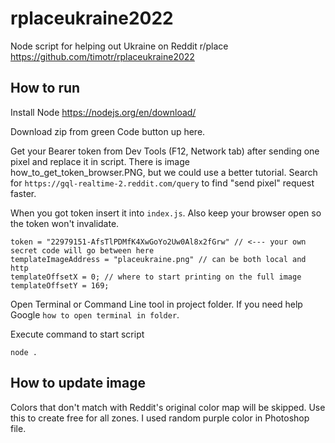 # rplaceukraine2022
Node script for helping out Ukraine on Reddit r/place
https://github.com/timotr/rplaceukraine2022

## How to run

Install Node https://nodejs.org/en/download/

Download zip from green Code button up here.

Get your Bearer token from Dev Tools (F12, Network tab) after sending one pixel and replace it in script.
There is image how_to_get_token_browser.PNG, but we could use a better tutorial.
Search for `https://gql-realtime-2.reddit.com/query` to find "send pixel" request faster.

When you got token insert it into `index.js`. Also keep your browser open so the token won't invalidate.

    token = "22979151-AfsTlPDMfK4XwGoYo2Uw0Al8x2fGrw" // <--- your own secret code will go between here
    templateImageAddress = "placeukraine.png" // can be both local and http
    templateOffsetX = 0; // where to start printing on the full image
    templateOffsetY = 169;

Open Terminal or Command Line tool in project folder. If you need help Google `how to open terminal in folder`.

Execute command to start script

    node .


## How to update image

Colors that don't match with Reddit's original color map will be skipped. Use this to create free for all zones.
I used random purple color in Photoshop file.
